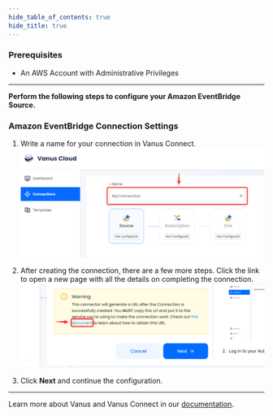 ```yaml
--- 
hide_table_of_contents: true
hide_title: true
---
```


### Prerequisites

- An AWS Account with Administrative Privileges

---

**Perform the following steps to configure your Amazon EventBridge Source.**

### Amazon EventBridge Connection Settings

1. Write a name for your connection in Vanus Connect.
   ![img.png](images/1.png) 
2. After creating the connection, there are a few more steps. Click the link to open a new page with all the details on completing the connection.
![](images/warning.png)

3. Click **Next** and continue the configuration.

---

Learn more about Vanus and Vanus Connect in our [documentation](https://docs.vanus.ai).
